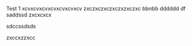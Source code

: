 Test 1
xcvxcvxcvxcvxcvxcvxcv
zxczxczxczxczxzxczxc
bbnbb
dddddd
df
saddssd
zxcxcxcx

sdccssdsds

zxccxzzxcc
